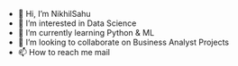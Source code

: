- 👋 Hi, I’m NikhilSahu
- 👀 I’m interested in Data Science
- 🌱 I’m currently learning Python & ML
- 💞️ I’m looking to collaborate on Business Analyst Projects
- 📫 How to reach me mail

<!---
NikhilSahu30/NikhilSahu30 is a ✨ special ✨ repository because its `README.md` (this file) appears on your GitHub profile.
You can click the Preview link to take a look at your changes.
--->
